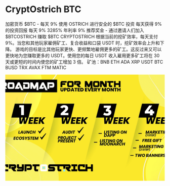 # CryptOstrich BTC

加密货币 $BTC - 每天 9%
使用 OSTRICH 进行安全的 $BTC 投资
每天获得 9% 的投资回报
每天 9%
3285% 年利率
9% 推荐奖金 - 通过邀请人们加入 $BTCOSTRICH 赚取 $BTC
CRYPTOSTRICH 根据当前的挖矿效率，每天支付 9%。当您和其他玩家雇佣矿工、复合收益和口袋 USDT 时，挖矿效率会上升和下降。
游戏的目标是比其他玩家更快、更频繁地雇佣更多的矿工。这反过来又可以更快地为您赚取更多的 USDT。使用您的每日 USDT 收入雇用更多矿工将在 30 天或更短的时间内使您的矿工增加 3 倍。
矿池：BNB ETH ADA XRP USDT BTC BUSD TRX AVAX FTM MATIC

![cryptostrichbtc-dapp-high-risk-bsc-image3_5595c1b1cde36cc33e5c0a7d0bd425e4](cryptostrichbtc-dapp-high-risk-bsc-image3_5595c1b1cde36cc33e5c0a7d0bd425e4.png)

